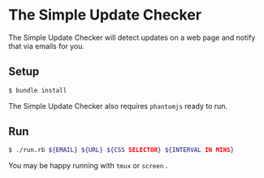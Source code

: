 # The Simple Update Checker

The Simple Update Checker will detect updates on a web page and notify that via emails for you.

## Setup

```bash
$ bundle install
```

The Simple Update Checker also requires `phantomjs` ready to run.

## Run

```bash
$ ./run.rb ${EMAIL} ${URL} ${CSS SELECTOR} ${INTERVAL IN MINS}
```

You may be happy running with `tmux` or `screen` .
